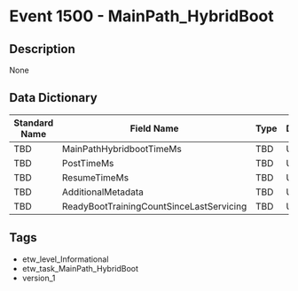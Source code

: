 # Event 1500 - MainPath_HybridBoot

## Description
None

## Data Dictionary
|Standard Name|Field Name|Type|Description|Sample Value|
|---|---|---|---|---|
|TBD|MainPathHybridbootTimeMs|TBD|UInt32|None|None|
|TBD|PostTimeMs|TBD|UInt32|None|None|
|TBD|ResumeTimeMs|TBD|UInt32|None|None|
|TBD|AdditionalMetadata|TBD|UInt32|None|None|
|TBD|ReadyBootTrainingCountSinceLastServicing|TBD|UInt32|None|None|

## Tags
* etw_level_Informational
* etw_task_MainPath_HybridBoot
* version_1